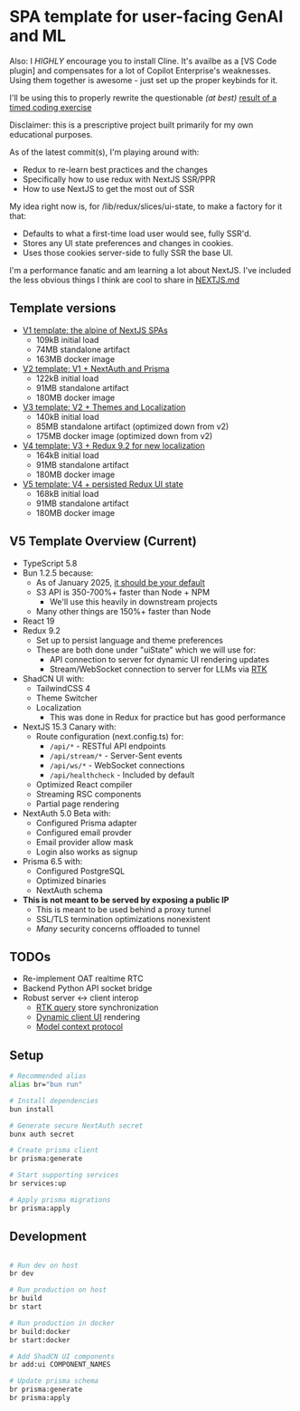 # SPA template for user-facing GenAI and ML

Also: I _HIGHLY_ encourage you to install Cline. It's availbe as a [VS Code plugin] and compensates for a lot of Copilot Enterprise's weaknesses. Using them together is awesome - just set up the proper keybinds for it.

I'll be using this to properly rewrite the questionable _(at best)_ [result of a timed coding exercise](https://github.com/yev-ai/sai-transcription-demo)

Disclaimer: this is a prescriptive project built primarily for my own educational purposes.

As of the latest commit(s), I'm playing around with:

- Redux to re-learn best practices and the changes
- Specifically how to use redux with NextJS SSR/PPR
- How to use NextJS to get the most out of SSR

My idea right now is, for /lib/redux/slices/ui-state, to make a factory for it that:

- Defaults to what a first-time load user would see, fully SSR'd.
- Stores any UI state preferences and changes in cookies.
- Uses those cookies server-side to fully SSR the base UI.

I'm a performance fanatic and am learning a lot about NextJS. I've included the less obvious things I think are cool to share in [NEXTJS.md](https://github.com/yev-ai/demo-post-fixes/blob/main/NEXTJS.md)

## Template versions

- [V1 template: the alpine of NextJS SPAs](https://github.com/yev-ai/demo-post-fixes/tree/starter-template)
  - 109kB initial load
  - 74MB standalone artifact
  - 163MB docker image
- [V2 template: V1 + NextAuth and Prisma](https://github.com/yev-ai/demo-post-fixes/tree/starter-template-2)
  - 122kB initial load
  - 91MB standalone artifact
  - 180MB docker image
- [V3 template: V2 + Themes and Localization](https://github.com/yev-ai/demo-post-fixes/tree/starter-template-3)
  - 140kB initial load
  - 85MB standalone artifact (optimized down from v2)
  - 175MB docker image (optimized down from v2)
- [V4 template: V3 + Redux 9.2 for new localization](https://github.com/yev-ai/demo-post-fixes/tree/starter-template-4)
  - 164kB initial load
  - 91MB standalone artifact
  - 180MB docker image
- [V5 template: V4 + persisted Redux UI state](https://github.com/yev-ai/demo-post-fixes/tree/starter-template-5-ready)
  - 168kB initial load
  - 91MB standalone artifact
  - 180MB docker image

## V5 Template Overview (Current)

- TypeScript 5.8
- Bun 1.2.5 because:
  - As of January 2025, [it should be your default](https://bun.sh/blog/bun-v1.2)
  - S3 API is 350-700%+ faster than Node + NPM
    - We'll use this heavily in downstream projects
  - Many other things are 150%+ faster than Node
- React 19
- Redux 9.2
  - Set up to persist language and theme preferences
  - These are both done under "uiState" which we will use for:
    - API connection to server for dynamic UI rendering updates
    - Stream/WebSocket connection to server for LLMs via [RTK](https://redux-toolkit.js.org/rtk-query/overview)
- ShadCN UI with:
  - TailwindCSS 4
  - Theme Switcher
  - Localization
    - This was done in Redux for practice but has good performance
- NextJS 15.3 Canary with:
  - Route configuration (next.config.ts) for:
    - `/api/*` - RESTful API endpoints
    - `/api/stream/*` - Server-Sent events
    - `/api/ws/*` - WebSocket connections
    - `/api/healthcheck` - Included by default
  - Optimized React compiler
  - Streaming RSC components
  - Partial page rendering
- NextAuth 5.0 Beta with:
  - Configured Prisma adapter
  - Configured email provder
  - Email provider allow mask
  - Login also works as signup
- Prisma 6.5 with:
  - Configured PostgreSQL
  - Optimized binaries
  - NextAuth schema
- **This is not meant to be served by exposing a public IP**
  - This is meant to be used behind a proxy tunnel
  - SSL/TLS termination optimizations nonexistent
  - _Many_ security concerns offloaded to tunnel

## TODOs

- Re-implement OAT realtime RTC
- Backend Python API socket bridge
- Robust server <-> client interop
  - [RTK query](https://redux-toolkit.js.org/rtk-query/overview) store synchronization
  - [Dynamic client UI](https://sdk.vercel.ai/docs/ai-sdk-rsc/streaming-react-components) rendering
  - [Model context protocol](https://docs.anthropic.com/en/docs/agents-and-tools/mcp)

## Setup

```bash
# Recommended alias
alias br="bun run"

# Install dependencies
bun install

# Generate secure NextAuth secret
bunx auth secret

# Create prisma client
br prisma:generate

# Start supporting services
br services:up

# Apply prisma migrations
br prisma:apply
```

## Development

```bash

# Run dev on host
br dev

# Run production on host
br build
br start

# Run production in docker
br build:docker
br start:docker

# Add ShadCN UI components
br add:ui COMPONENT_NAMES

# Update prisma schema
br prisma:generate
br prisma:apply

```
